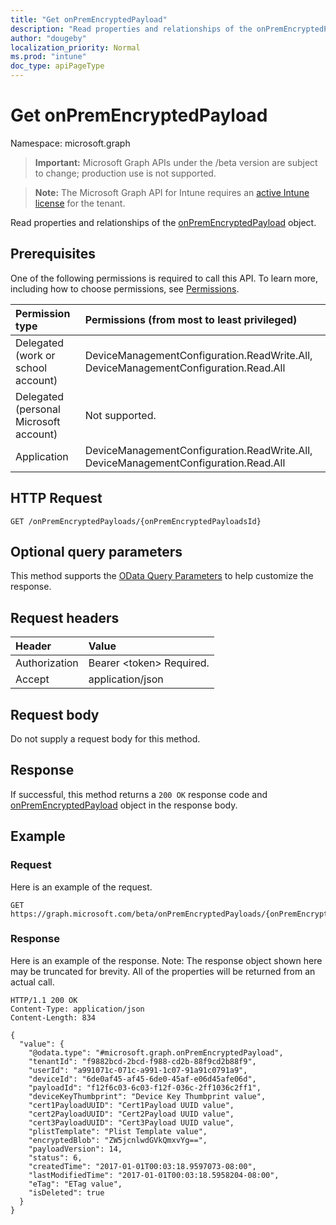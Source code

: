 ```yaml
---
title: "Get onPremEncryptedPayload"
description: "Read properties and relationships of the onPremEncryptedPayload object."
author: "dougeby"
localization_priority: Normal
ms.prod: "intune"
doc_type: apiPageType
---
```


# Get onPremEncryptedPayload

Namespace: microsoft.graph

> **Important:** Microsoft Graph APIs under the /beta version are subject to change; production use is not supported.

> **Note:** The Microsoft Graph API for Intune requires an [active Intune license](https://go.microsoft.com/fwlink/?linkid=839381) for the tenant.

Read properties and relationships of the [onPremEncryptedPayload](../resources/intune-raimportcerts-onpremencryptedpayload.md) object.

## Prerequisites
One of the following permissions is required to call this API. To learn more, including how to choose permissions, see [Permissions](/graph/permissions-reference).

|Permission type|Permissions (from most to least privileged)|
|:---|:---|
|Delegated (work or school account)|DeviceManagementConfiguration.ReadWrite.All, DeviceManagementConfiguration.Read.All|
|Delegated (personal Microsoft account)|Not supported.|
|Application|DeviceManagementConfiguration.ReadWrite.All, DeviceManagementConfiguration.Read.All|

## HTTP Request
<!-- {
  "blockType": "ignored"
}
-->
``` http
GET /onPremEncryptedPayloads/{onPremEncryptedPayloadsId}
```

## Optional query parameters
This method supports the [OData Query Parameters](/graph/query-parameters) to help customize the response.

## Request headers
|Header|Value|
|:---|:---|
|Authorization|Bearer &lt;token&gt; Required.|
|Accept|application/json|

## Request body
Do not supply a request body for this method.

## Response
If successful, this method returns a `200 OK` response code and [onPremEncryptedPayload](../resources/intune-raimportcerts-onpremencryptedpayload.md) object in the response body.

## Example

### Request
Here is an example of the request.
``` http
GET https://graph.microsoft.com/beta/onPremEncryptedPayloads/{onPremEncryptedPayloadsId}
```

### Response
Here is an example of the response. Note: The response object shown here may be truncated for brevity. All of the properties will be returned from an actual call.
``` http
HTTP/1.1 200 OK
Content-Type: application/json
Content-Length: 834

{
  "value": {
    "@odata.type": "#microsoft.graph.onPremEncryptedPayload",
    "tenantId": "f9882bcd-2bcd-f988-cd2b-88f9cd2b88f9",
    "userId": "a991071c-071c-a991-1c07-91a91c0791a9",
    "deviceId": "6de0af45-af45-6de0-45af-e06d45afe06d",
    "payloadId": "f12f6c03-6c03-f12f-036c-2ff1036c2ff1",
    "deviceKeyThumbprint": "Device Key Thumbprint value",
    "cert1PayloadUUID": "Cert1Payload UUID value",
    "cert2PayloadUUID": "Cert2Payload UUID value",
    "cert3PayloadUUID": "Cert3Payload UUID value",
    "plistTemplate": "Plist Template value",
    "encryptedBlob": "ZW5jcnlwdGVkQmxvYg==",
    "payloadVersion": 14,
    "status": 6,
    "createdTime": "2017-01-01T00:03:18.9597073-08:00",
    "lastModifiedTime": "2017-01-01T00:03:18.5958204-08:00",
    "eTag": "ETag value",
    "isDeleted": true
  }
}
```






